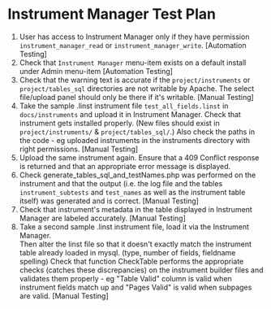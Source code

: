 # Instrument Manager Test Plan

1. User has access to Instrument Manager only if they have permission `instrument_manager_read` or `instrument_manager_write`.
   [Automation Testing]
2. Check that `Instrument Manager` menu-item exists on a default install under Admin menu-item 
   [Automation Testing]
3. Check that the warning text is accurate if the `project/instruments` or `project/tables_sql` directories are not writable by Apache. The select file/upload panel should only be there if it's writable.
   [Manual Testing]
4. Take the sample .linst instrument file `test_all_fields.linst` in `docs/instruments` and upload it in Instrument Manager.
Check that instrument gets installed properly. (New files should exist in `project/instruments/` & `project/tables_sql/`.) 
Also check the paths in the code - eg uploaded instruments in the instruments directory with right permissions.
   [Manual Testing]
5. Upload the same instrument again. Ensure that a 409 Conflict response is returned and that an appropriate error message is displayed.
6. Check generate_tables_sql_and_testNames.php was performed on the instrument and that the output (i.e. the log file and the tables `instrument_subtests` and `test_names` as well as the instrument table itself) was generated and is correct.
   [Manual Testing]
7. Check that instrument's metadata in the table displayed in Instrument Manager are labeled accurately.
   [Manual Testing]
8. Take a second sample .linst instrument file, load it via the Instrument Manager.  
Then alter the linst file so that it doesn't exactly match the instrument table already loaded in mysql.  (type, number of fields, fieldname spelling)
Check that function CheckTable performs the appropriate checks (catches these discrepancies) on the instrument builder files and validates them properly - 
eg "Table Valid" column is valid when instrument fields match up and "Pages Valid" is valid when subpages are valid.
   [Manual Testing]
